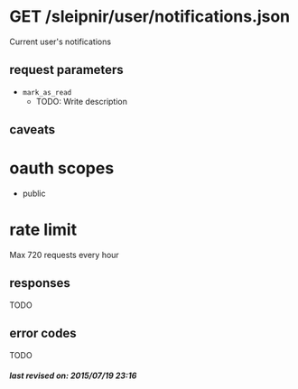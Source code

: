 # GET /sleipnir/user/notifications.json

Current user's notifications

## request parameters

- `mark_as_read`
  - TODO: Write description

## caveats

# oauth scopes

- public

# rate limit

Max 720 requests every hour

## responses

TODO

## error codes

TODO

##### last revised on: 2015/07/19 23:16
